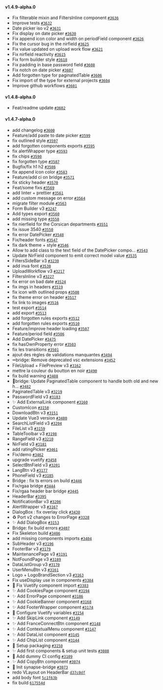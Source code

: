 #### v1.4.9-alpha.0

- Fix filterable mixin and FiltersInline component [`#3636`](https://github.com/assurance-maladie-digital/design-system/pull/3636)
- Improve tests [`#3632`](https://github.com/assurance-maladie-digital/design-system/pull/3632)
- Date picker iso v2 [`#3631`](https://github.com/assurance-maladie-digital/design-system/pull/3631)
- Fix display on date picker [`#3630`](https://github.com/assurance-maladie-digital/design-system/pull/3630)
- Fix append icon color and width on periodField component [`#3626`](https://github.com/assurance-maladie-digital/design-system/pull/3626)
- Fix the cursor bug in the nirfield [`#3625`](https://github.com/assurance-maladie-digital/design-system/pull/3625)
- Fix value updated on upload work flow [`#3621`](https://github.com/assurance-maladie-digital/design-system/pull/3621)
- Fix nirfield reactivity [`#3615`](https://github.com/assurance-maladie-digital/design-system/pull/3615)
- Fix form builder style [`#3618`](https://github.com/assurance-maladie-digital/design-system/pull/3618)
- Fix padding in base password field [`#3608`](https://github.com/assurance-maladie-digital/design-system/pull/3608)
- Fix notch on date picker [`#3607`](https://github.com/assurance-maladie-digital/design-system/pull/3607)
- Add forgotten type for paginatedTable [`#3606`](https://github.com/assurance-maladie-digital/design-system/pull/3606)
- Fix import of the type for external projects [`#3604`](https://github.com/assurance-maladie-digital/design-system/pull/3604)
- Improve github workflows [`#3601`](https://github.com/assurance-maladie-digital/design-system/pull/3601)


#### v1.4.8-alpha.0

- Feat/readme update [`#3602`](https://github.com/assurance-maladie-digital/design-system/pull/3602)


#### v1.4.7-alpha.0

- add changelog [`#3600`](https://github.com/assurance-maladie-digital/design-system/pull/3600)
- Feature/add paste to date picker [`#3599`](https://github.com/assurance-maladie-digital/design-system/pull/3599)
- fix outlined style [`#3597`](https://github.com/assurance-maladie-digital/design-system/pull/3597)
- add forgotten components exports [`#3595`](https://github.com/assurance-maladie-digital/design-system/pull/3595)
- fix alertWrapper type [`#3593`](https://github.com/assurance-maladie-digital/design-system/pull/3593)
-  fix chips [`#3590`](https://github.com/assurance-maladie-digital/design-system/pull/3590)
- fix forgotten type [`#3587`](https://github.com/assurance-maladie-digital/design-system/pull/3587)
- Bugfix/fix h1 h2 [`#3586`](https://github.com/assurance-maladie-digital/design-system/pull/3586)
- fix append icon color [`#3583`](https://github.com/assurance-maladie-digital/design-system/pull/3583)
- Feature/add ci on bridge [`#3571`](https://github.com/assurance-maladie-digital/design-system/pull/3571)
- fix sticky header [`#3570`](https://github.com/assurance-maladie-digital/design-system/pull/3570)
- Feat/some fixs [`#3569`](https://github.com/assurance-maladie-digital/design-system/pull/3569)
- add linter + prettier [`#3561`](https://github.com/assurance-maladie-digital/design-system/pull/3561)
- add custom message on error [`#3564`](https://github.com/assurance-maladie-digital/design-system/pull/3564)
- migrate filter module [`#3563`](https://github.com/assurance-maladie-digital/design-system/pull/3563)
- Form Builder v3 [`#3247`](https://github.com/assurance-maladie-digital/design-system/pull/3247)
- Add types export [`#3560`](https://github.com/assurance-maladie-digital/design-system/pull/3560)
- add missing type [`#3558`](https://github.com/assurance-maladie-digital/design-system/pull/3558)
- fix nierfield for the Corsican departments [`#3551`](https://github.com/assurance-maladie-digital/design-system/pull/3551)
- fix issue 3540 [`#3550`](https://github.com/assurance-maladie-digital/design-system/pull/3550)
- fix error DatePicker [`#3548`](https://github.com/assurance-maladie-digital/design-system/pull/3548)
- Fix/header fonts [`#3547`](https://github.com/assurance-maladie-digital/design-system/pull/3547)
- fix dark theme + style [`#3546`](https://github.com/assurance-maladie-digital/design-system/pull/3546)
- Allow to add class to the text field of the DatePicker compo… [`#3543`](https://github.com/assurance-maladie-digital/design-system/pull/3543)
- Update NirField component to emit correct model value [`#3535`](https://github.com/assurance-maladie-digital/design-system/pull/3535)
- FiltersSideBar v3 [`#3230`](https://github.com/assurance-maladie-digital/design-system/pull/3230)
- add inva font [`#3530`](https://github.com/assurance-maladie-digital/design-system/pull/3530)
- UploadWorkflow v3 [`#3217`](https://github.com/assurance-maladie-digital/design-system/pull/3217)
- FiltersInline v3 [`#3227`](https://github.com/assurance-maladie-digital/design-system/pull/3227)
- fix error on bad date [`#3524`](https://github.com/assurance-maladie-digital/design-system/pull/3524)
- fix imgs in headers [`#3519`](https://github.com/assurance-maladie-digital/design-system/pull/3519)
- fix icon with outlined props [`#3508`](https://github.com/assurance-maladie-digital/design-system/pull/3508)
- fix theme error on header [`#3517`](https://github.com/assurance-maladie-digital/design-system/pull/3517)
- fix link to images [`#3516`](https://github.com/assurance-maladie-digital/design-system/pull/3516)
- test export [`#3514`](https://github.com/assurance-maladie-digital/design-system/pull/3514)
- add export [`#3513`](https://github.com/assurance-maladie-digital/design-system/pull/3513)
- add forgotten rules exports [`#3512`](https://github.com/assurance-maladie-digital/design-system/pull/3512)
- add forgotten rules exports [`#3510`](https://github.com/assurance-maladie-digital/design-system/pull/3510)
- Feature/improve header loading [`#3507`](https://github.com/assurance-maladie-digital/design-system/pull/3507)
- Feature/period field [`#3506`](https://github.com/assurance-maladie-digital/design-system/pull/3506)
- Add DatePicker [`#3475`](https://github.com/assurance-maladie-digital/design-system/pull/3475)
- fix hasOwnProperty error [`#3503`](https://github.com/assurance-maladie-digital/design-system/pull/3503)
- fix les transitions [`#3501`](https://github.com/assurance-maladie-digital/design-system/pull/3501)
- ajout des règles de validations manquantes [`#3494`](https://github.com/assurance-maladie-digital/design-system/pull/3494)
- ➖bridge: Remove deprecated vsc extensions [`#3452`](https://github.com/assurance-maladie-digital/design-system/pull/3452)
- FileUpload + FilePreview v3 [`#3162`](https://github.com/assurance-maladie-digital/design-system/pull/3162)
- mettre la couleur du boutton en noir [`#3490`](https://github.com/assurance-maladie-digital/design-system/pull/3490)
- fix build warning [`#3488`](https://github.com/assurance-maladie-digital/design-system/pull/3488)
- 🐛bridge: Update PaginatedTable component to handle both old and new h… [`#3482`](https://github.com/assurance-maladie-digital/design-system/pull/3482)
- PaginatedTable v3 [`#3219`](https://github.com/assurance-maladie-digital/design-system/pull/3219)
- PasswordField v3 [`#3183`](https://github.com/assurance-maladie-digital/design-system/pull/3183)
- ✨ Add ExternalLink component [`#3160`](https://github.com/assurance-maladie-digital/design-system/pull/3160)
- CustomIcon [`#3158`](https://github.com/assurance-maladie-digital/design-system/pull/3158)
- DownloadBtn v3 [`#3151`](https://github.com/assurance-maladie-digital/design-system/pull/3151)
- Update Vue3 version [`#3480`](https://github.com/assurance-maladie-digital/design-system/pull/3480)
- SearchListField v3 [`#3204`](https://github.com/assurance-maladie-digital/design-system/pull/3204)
- FileList v3 [`#3159`](https://github.com/assurance-maladie-digital/design-system/pull/3159)
- TableToolbar v3 [`#3198`](https://github.com/assurance-maladie-digital/design-system/pull/3198)
- RangeField v3 [`#3210`](https://github.com/assurance-maladie-digital/design-system/pull/3210)
- NirField v3 [`#3181`](https://github.com/assurance-maladie-digital/design-system/pull/3181)
- add ratingPicker [`#3461`](https://github.com/assurance-maladie-digital/design-system/pull/3461)
- Fix/demo [`#3462`](https://github.com/assurance-maladie-digital/design-system/pull/3462)
- upgrade vuetify [`#3458`](https://github.com/assurance-maladie-digital/design-system/pull/3458)
- SelectBtnField v3 [`#3201`](https://github.com/assurance-maladie-digital/design-system/pull/3201)
- LangBtn v3 [`#3177`](https://github.com/assurance-maladie-digital/design-system/pull/3177)
- PhoneField v3 [`#3185`](https://github.com/assurance-maladie-digital/design-system/pull/3185)
- Bridge : fix ts errors on build [`#3446`](https://github.com/assurance-maladie-digital/design-system/pull/3446)
- Fix/rgaa bridge [`#3444`](https://github.com/assurance-maladie-digital/design-system/pull/3444)
- Fix/rgaa header bar bridge [`#3445`](https://github.com/assurance-maladie-digital/design-system/pull/3445)
- HeaderBar [`#3395`](https://github.com/assurance-maladie-digital/design-system/pull/3395)
- NotificationBar v3 [`#3206`](https://github.com/assurance-maladie-digital/design-system/pull/3206)
- AlertWrapper v3 [`#3167`](https://github.com/assurance-maladie-digital/design-system/pull/3167)
- DialogBox : fix overlay click [`#3430`](https://github.com/assurance-maladie-digital/design-system/pull/3430)
- ♻️ Port v2 changes to ErrorPage [`#3328`](https://github.com/assurance-maladie-digital/design-system/pull/3328)
- ✨ Add DialogBox [`#3153`](https://github.com/assurance-maladie-digital/design-system/pull/3153)
- Bridge: fix build errors [`#3407`](https://github.com/assurance-maladie-digital/design-system/pull/3407)
- Fix Skeleton build [`#3406`](https://github.com/assurance-maladie-digital/design-system/pull/3406)
- add missing components imports [`#3404`](https://github.com/assurance-maladie-digital/design-system/pull/3404)
- SubHeader v3 [`#3196`](https://github.com/assurance-maladie-digital/design-system/pull/3196)
- FooterBar v3 [`#3179`](https://github.com/assurance-maladie-digital/design-system/pull/3179)
- MaintenancePage v3 [`#3191`](https://github.com/assurance-maladie-digital/design-system/pull/3191)
- NotFoundPage v3 [`#3189`](https://github.com/assurance-maladie-digital/design-system/pull/3189)
- DataListGroup v3 [`#3170`](https://github.com/assurance-maladie-digital/design-system/pull/3170)
- UserMenuBtn v3 [`#3161`](https://github.com/assurance-maladie-digital/design-system/pull/3161)
- Logo + LogoBrandSection v3 [`#3163`](https://github.com/assurance-maladie-digital/design-system/pull/3163)
- Fix useDisplay use in components [`#3384`](https://github.com/assurance-maladie-digital/design-system/pull/3384)
- 🐛 Fix Vuetify component import [`#3383`](https://github.com/assurance-maladie-digital/design-system/pull/3383)
- ✨ Add CookiesPage component [`#3194`](https://github.com/assurance-maladie-digital/design-system/pull/3194)
- ✨ Add ErrorPage component [`#3186`](https://github.com/assurance-maladie-digital/design-system/pull/3186)
- ✨ Add CookieBanner component [`#3168`](https://github.com/assurance-maladie-digital/design-system/pull/3168)
- ✨ Add FooterWrapper component [`#3174`](https://github.com/assurance-maladie-digital/design-system/pull/3174)
- 💄 Configure Vuetify variables [`#3154`](https://github.com/assurance-maladie-digital/design-system/pull/3154)
- ✨ Add SkipLink component [`#3149`](https://github.com/assurance-maladie-digital/design-system/pull/3149)
- ✨ Add FranceConnectBtn component [`#3148`](https://github.com/assurance-maladie-digital/design-system/pull/3148)
- ✨ Add ContextualMenu component [`#3147`](https://github.com/assurance-maladie-digital/design-system/pull/3147)
- ✨ Add DataList component [`#3145`](https://github.com/assurance-maladie-digital/design-system/pull/3145)
- ✨ Add ChipList component [`#3144`](https://github.com/assurance-maladie-digital/design-system/pull/3144)
- 🔧 Setup packaging [`#3150`](https://github.com/assurance-maladie-digital/design-system/pull/3150)
- ✨ Add first components & setup unit tests [`#3088`](https://github.com/assurance-maladie-digital/design-system/pull/3088)
- 🔧 Add dummy CI config [`#3109`](https://github.com/assurance-maladie-digital/design-system/pull/3109)
- ✨ Add CopyBtn component [`#3074`](https://github.com/assurance-maladie-digital/design-system/pull/3074)
- 🎉 Init synapse-bridge [`#3073`](https://github.com/assurance-maladie-digital/design-system/pull/3073)
- redo VLayout on HeaderBar [`d37c0df`](https://github.com/assurance-maladie-digital/design-system/commit/d37c0df1b03e8c602d6f751d5338c58c73cb0da1)
- add body font [`5c1f63b`](https://github.com/assurance-maladie-digital/design-system/commit/5c1f63b42297113094ba009936dabaeac27378b5)
- fix build [`617554d`](https://github.com/assurance-maladie-digital/design-system/commit/617554dc6c984302353db0f1e2b1ea205dc4c7a7)
